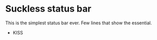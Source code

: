 # Suckless status bar
This is the simplest status bar ever. Few lines that show the essential.

- KISS
